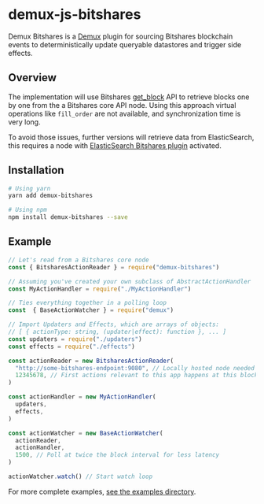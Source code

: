 # demux-js-bitshares

Demux Bitshares is a [Demux](https://github.com/EOSIO/demux-js) plugin for sourcing Bitshares blockchain events to deterministically update queryable datastores and trigger side effects.

## Overview

The implementation will use Bitshares [get_block](http://docs.bitshares.org/api/database.html#_CPPv2NK8graphene3app12database_api9get_blockE8uint32_t) API to retrieve blocks one by one from the a Bitshares core API node.
Using this approach virtual operations like `fill_order` are not available, and synchronization time is very long.

To avoid those issues, further versions will retrieve data from ElasticSearch, this requires a node with [ElasticSearch Bitshares plugin](https://github.com/bitshares/bitshares-core/wiki/ElasticSearch-Plugin) activated.


## Installation

```bash
# Using yarn
yarn add demux-bitshares

# Using npm
npm install demux-bitshares --save
```

## Example

```js
// Let's read from a Bitshares core node
const { BitsharesActionReader } = require("demux-bitshares")

// Assuming you've created your own subclass of AbstractActionHandler
const MyActionHandler = require("./MyActionHandler")

// Ties everything together in a polling loop
const  { BaseActionWatcher } = require("demux")

// Import Updaters and Effects, which are arrays of objects:
// [ { actionType: string, (updater|effect): function }, ... ] 
const updaters = require("./updaters")
const effects = require("./effects")

const actionReader = new BitsharesActionReader(
  "http://some-bitshares-endpoint:9080", // Locally hosted node needed for reasonable indexing speed
  12345678, // First actions relevant to this app happens at this block
)

const actionHandler = new MyActionHandler(
  updaters,
  effects,
)

const actionWatcher = new BaseActionWatcher(
  actionReader,
  actionHandler,
  1500, // Poll at twice the block interval for less latency
)

actionWatcher.watch() // Start watch loop
```

For more complete examples, [see the examples directory](examples/).